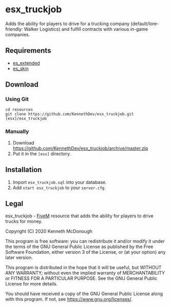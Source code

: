 # esx_truckjob
Adds the ability for players to drive for a trucking company (default/lore-friendly: Walker Logistics) and fulfill contracts with various in-game companies.

## Requirements
* [es_extended](https://github.com/ESX-Org/es_extended)
* [es_skin](https://github.com/ESX-Org/esx_skin)

## Download

### Using Git
```
cd resources
git clone https://github.com/KennethDev/esx_truckjob.git [esx]/esx_truckjob
```

### Manually
1. Download https://github.com/KennethDev/esx_truckjob/archive/master.zip
2. Put it in the `[esx]` directory.

## Installation
1. Import `esx_truckjob.sql` into your database.
2. Add `start esx_truckjob` to your `server.cfg`.

## Legal
esx_truckjob - [FiveM](https://fivem.net) resource that adds the ability for players to drive trucks for money.

Copyright (C) 2020 Kenneth McDonough

This program is free software: you can redistribute it and/or modify
it under the terms of the GNU General Public License as published by
the Free Software Foundation, either version 3 of the License, or
(at your option) any later version.

This program is distributed in the hope that it will be useful,
but WITHOUT ANY WARRANTY; without even the implied warranty of
MERCHANTABILITY or FITNESS FOR A PARTICULAR PURPOSE.  See the
GNU General Public License for more details.

You should have received a copy of the GNU General Public License
along with this program.  If not, see <https://www.gnu.org/licenses/>.